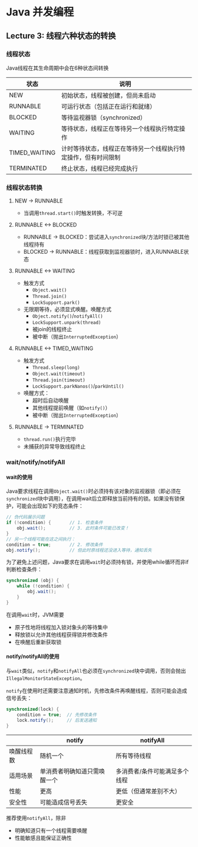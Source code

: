 # Java 并发编程

## Lecture 3: 线程六种状态的转换

### 线程状态

Java线程在其生命周期中会在6种状态间转换

|状态|说明|
|---|---|
|NEW|初始状态，线程被创建，但尚未启动|
|RUNNABLE|可运行状态（包括正在运行和就绪）|
|BLOCKED|等待监视器锁（synchronized）|
|WAITING|等待状态，线程正在等待另一个线程执行特定操作|
|TIMED_WAITING|计时等待状态，线程正在等待另一个线程执行特定操作，但有时间限制|
|TERMINATED|终止状态，线程已经完成执行|

### 线程状态转换

1. NEW -> RUNNABLE
   - 当调用`thread.start()`时触发转换，不可逆
2. RUNNABLE <-> BLOCKED
   - RUNNABLE -> BLOCKED：尝试进入`synchronized`块/方法时锁已被其他线程持有
   - BLOCKED -> RUNNABLE：线程获取到监视器锁时，进入RUNNABLE状态

3. RUNNABLE <-> WAITING
   - 触发方式
     - `Object.wait()`
     - `Thread.join()`
     - `LockSupport.park()`
   - 无限期等待，必须显式唤醒。唤醒方式
     - `Object.notify()`/`notifyAll()`
     - `LockSupport.unpark(thread)`
     - 被join的线程终止
     - 被中断（抛出`InterruptedException`）

4. RUNNABLE <-> TIMED_WAITING
   - 触发方式
     - `Thread.sleep(long)`
     - `Object.wait(timeout)`
     - `Thread.join(timeout)`
     - `LockSupport.parkNanos()`/`parkUntil()`
   - 唤醒方式：
     - 超时后自动唤醒
     - 其他线程提前唤醒（如`notify()`）
     - 被中断（抛出`InterruptedException`）

5. RUNNABLE -> TERMINATED
   - `thread.run()`执行完毕
   - 未捕获的异常导致线程终止

### wait/notify/notifyAll

#### wait的使用

Java要求线程在调用`Object.wait()`时必须持有该对象的监视器锁（即必须在`synchronized`块中调用），在调用wait后立即释放当前持有的锁。如果没有锁保护，可能会出现如下的竞态条件：

```java
// 伪代码展示问题
if (!condition) {       // 1. 检查条件
    obj.wait();         // 3. 此时条件可能已改变！
}
// 另一个线程可能在这之间执行：
condition = true;       // 2. 修改条件
obj.notify();           // 但此时原线程还没进入等待，通知丢失
```

为了避免上述问题，Java要求在调用`wait`时必须持有锁，并使用while循环而非if判断检查条件：

```java
synchronized (obj) {
    while (!condition) {
        obj.wait();
    }
}
```

在调用`wait`时，JVM需要

- 原子性地将线程加入锁对象头的等待集中
- 释放锁以允许其他线程获得锁并修改条件
- 在唤醒后重新获取锁

#### notify/notifyAll的使用

与`wait`类似，`notify`和`notifyAll`也必须在`synchronized`块中调用，否则会抛出`IllegalMonitorStateException`。

`notify`在使用时还需要注意通知时机，先修改条件再唤醒线程，否则可能会造成信号丢失：

```java
synchronized(lock) {
    condition = true;  // 先修改条件
    lock.notify();     // 后发送通知
}
```

||notify|notifyAll|
|---|---|---|
|唤醒线程数|随机一个|所有等待线程|
|适用场景|单消费者明确知道只需唤醒一个|多消费者/条件可能满足多个线程|
|性能|更高|更低（但通常差别不大）|
|安全性|可能造成信号丢失|更安全|

推荐使用`notifyAll`，除非

- 明确知道只有一个线程需要唤醒
- 性能敏感且能保证正确性
